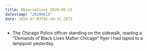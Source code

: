 ```yaml
---
title: Observations 2020-06-15
datestamp: "20200615"
date: 2020-07-03T05:40:31.297Z
---
```

- The Chicago Police officer standing on the sidewalk, reading a “Demands of Black Lives Matter Chicago” flyer I had taped to a lamppost yesterday.